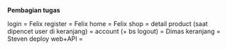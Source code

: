 **Pembagian tugas**

login = Felix
register = Felix
home = Felix
shop =
detail product (saat dipencet user di keranjang) =
account (+ bs logout) = Dimas
keranjang = Steven
deploy web+API =

